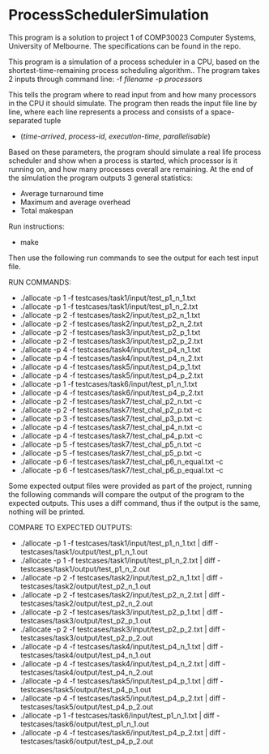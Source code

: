 # ProcessSchedulerSimulation #

This program is a solution to project 1 of COMP30023 Computer Systems, University
of Melbourne. The specifications can be found in the repo.

This program is a simulation of a process scheduler in a CPU, based on the 
shortest-time-remaining process scheduling algorithm.. The program takes 2 inputs 
through command line: -f _filename_ -p _processors_

This tells the program where to read input from and how many processors in the
CPU it should simulate. The program then reads the input file line by line,
where each line represents a process and consists of a space-separated tuple 
- (_time-arrived_, _process-id_, _execution-time_, _parallelisable_)

Based on these parameters, the program should simulate a real life process
scheduler and show when a process is started, which processor is it running
on, and how many processes overall are remaining. At the end of the simulation
the program outputs 3 general statistics: 
- Average turnaround time
- Maximum and average overhead
- Total makespan

Run instructions:
- make

Then use the following run commands to see the output for each test input file.

RUN COMMANDS:
- ./allocate -p 1 -f testcases/task1/input/test_p1_n_1.txt
- ./allocate -p 1 -f testcases/task1/input/test_p1_n_2.txt
- ./allocate -p 2 -f testcases/task2/input/test_p2_n_1.txt
- ./allocate -p 2 -f testcases/task2/input/test_p2_n_2.txt
- ./allocate -p 2 -f testcases/task3/input/test_p2_p_1.txt
- ./allocate -p 2 -f testcases/task3/input/test_p2_p_2.txt
- ./allocate -p 4 -f testcases/task4/input/test_p4_n_1.txt
- ./allocate -p 4 -f testcases/task4/input/test_p4_n_2.txt
- ./allocate -p 4 -f testcases/task5/input/test_p4_p_1.txt
- ./allocate -p 4 -f testcases/task5/input/test_p4_p_2.txt
- ./allocate -p 1 -f testcases/task6/input/test_p1_n_1.txt
- ./allocate -p 4 -f testcases/task6/input/test_p4_p_2.txt
- ./allocate -p 2 -f testcases/task7/test_chal_p2_n.txt -c
- ./allocate -p 2 -f testcases/task7/test_chal_p2_p.txt -c
- ./allocate -p 3 -f testcases/task7/test_chal_p3_p.txt -c
- ./allocate -p 4 -f testcases/task7/test_chal_p4_n.txt -c
- ./allocate -p 4 -f testcases/task7/test_chal_p4_p.txt -c
- ./allocate -p 5 -f testcases/task7/test_chal_p5_n.txt -c
- ./allocate -p 5 -f testcases/task7/test_chal_p5_p.txt -c
- ./allocate -p 6 -f testcases/task7/test_chal_p6_n_equal.txt -c
- ./allocate -p 6 -f testcases/task7/test_chal_p6_p_equal.txt -c

Some expected output files were provided as part of the project, running the 
following commands will compare the output of the program to the expected outputs.
This uses a diff command, thus if the output is the same, nothing will be printed.

COMPARE TO EXPECTED OUTPUTS:
- ./allocate -p 1 -f testcases/task1/input/test_p1_n_1.txt | diff - testcases/task1/output/test_p1_n_1.out
- ./allocate -p 1 -f testcases/task1/input/test_p1_n_2.txt | diff - testcases/task1/output/test_p1_n_2.out
- ./allocate -p 2 -f testcases/task2/input/test_p2_n_1.txt | diff - testcases/task2/output/test_p2_n_1.out
- ./allocate -p 2 -f testcases/task2/input/test_p2_n_2.txt | diff - testcases/task2/output/test_p2_n_2.out
- ./allocate -p 2 -f testcases/task3/input/test_p2_p_1.txt | diff - testcases/task3/output/test_p2_p_1.out
- ./allocate -p 2 -f testcases/task3/input/test_p2_p_2.txt | diff - testcases/task3/output/test_p2_p_2.out
- ./allocate -p 4 -f testcases/task4/input/test_p4_n_1.txt | diff - testcases/task4/output/test_p4_n_1.out
- ./allocate -p 4 -f testcases/task4/input/test_p4_n_2.txt | diff - testcases/task4/output/test_p4_n_2.out
- ./allocate -p 4 -f testcases/task5/input/test_p4_p_1.txt | diff - testcases/task5/output/test_p4_p_1.out
- ./allocate -p 4 -f testcases/task5/input/test_p4_p_2.txt | diff - testcases/task5/output/test_p4_p_2.out
- ./allocate -p 1 -f testcases/task6/input/test_p1_n_1.txt | diff - testcases/task6/output/test_p1_n_1.out
- ./allocate -p 4 -f testcases/task6/input/test_p4_p_2.txt | diff - testcases/task6/output/test_p4_p_2.out
